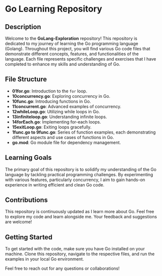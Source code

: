# Go Learning Repository



## Description
Welcome to the **GoLang-Exploration** repository! This repository is dedicated to my journey of learning the Go programming language (Golang). Throughout this project, you will find various Go code files that demonstrate different concepts, features, and functionalities of the language. Each file represents specific challenges and exercises that I have completed to enhance my skills and understanding of Go.

## File Structure
- **01for.go**: Introduction to the `for` loop.
- **10concurrency.go**: Exploring concurrency in Go.
- **10func.go**: Introducing functions in Go.
- **11concurrent.go**: Advanced examples of concurrency.
- **12whileLoop.go**: Utilizing while loops in Go.
- **13infiniteloop.go**: Understanding infinite loops.
- **14forEach.go**: Implementing for-each loops.
- **15exitLoop.go**: Exiting loops gracefully.
- **1func.go to 9func.go**: Series of function examples, each demonstrating different aspects and use cases of functions in Go.
- **go.mod**: Go module file for dependency management.

## Learning Goals
The primary goal of this repository is to solidify my understanding of the Go language by tackling practical programming challenges. By experimenting with various features, particularly concurrency, I aim to gain hands-on experience in writing efficient and clean Go code.

## Contributions
This repository is continuously updated as I learn more about Go. Feel free to explore my code and learn alongside me. Your feedback and suggestions are welcome!

## Getting Started
To get started with the code, make sure you have Go installed on your machine. Clone this repository, navigate to the respective files, and run the examples in your local Go environment.


Feel free to reach out for any questions or collaborations!
